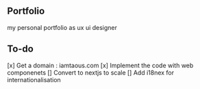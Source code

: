 ## Portfolio
my personal portfolio as ux ui designer


## To-do 
[x] Get a domain : iamtaous.com
[x] Implement the code with web componenets
[] Convert to nextjs to scale
[] Add i18nex for internationalisation
